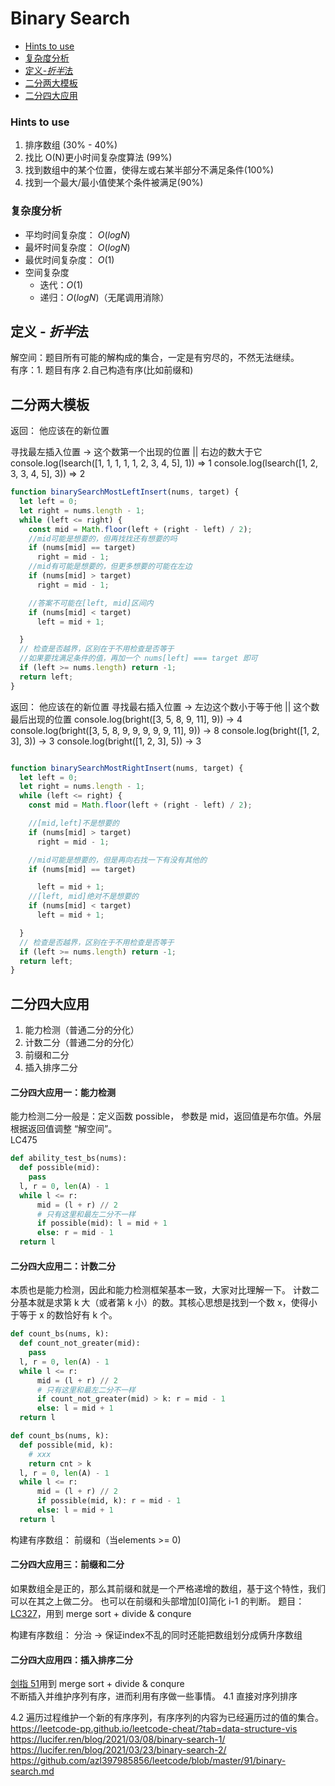 # Binary Search

- [Hints to use](#Hints-to-use)
- [复杂度分析](#复杂度分析)
- [定义-*折半*法](#定义-折半法)
- [二分两大模板](#二分两大模板)
- [二分四大应用](#二分四大应用)

### Hints to use

1. 排序数组 (30% - 40%)
2. 找比 O(N)更小时间复杂度算法 (99%)
3. 找到数组中的某个位置，使得左或右某半部分不满足条件(100%)
4. 找到一个最大/最小值使某个条件被满足(90%)

### 复杂度分析

- 平均时间复杂度： $O(logN)$
- 最坏时间复杂度： $O(logN)$
- 最优时间复杂度： $O(1)$
- 空间复杂度
  - 迭代：$O(1)$
  - 递归：$O(logN)$（无尾调用消除）

## 定义 - *折半*法

解空间：题目所有可能的解构成的集合，一定是有穷尽的，不然无法继续。  
有序：1. 题目有序 2.自己构造有序(比如前缀和)

## 二分两大模板

返回： 他应该在的新位置

寻找最左插入位置 -> 这个数第一个出现的位置 || 右边的数大于它
console.log(lsearch([1, 1, 1, 1, 1, 2, 3, 4, 5], 1)) => 1
console.log(lsearch([1, 2, 3, 3, 4, 5], 3)) => 2

```JavaScript
function binarySearchMostLeftInsert(nums, target) {
  let left = 0;
  let right = nums.length - 1;
  while (left <= right) {
    const mid = Math.floor(left + (right - left) / 2);
    //mid可能是想要的，但再找找还有想要的吗
    if (nums[mid] == target)
      right = mid - 1;
    //mid有可能是想要的，但更多想要的可能在左边
    if (nums[mid] > target)
      right = mid - 1;

    //答案不可能在[left, mid]区间内
    if (nums[mid] < target)
      left = mid + 1;

  }
  // 检查是否越界，区别在于不用检查是否等于
  //如果要找满足条件的值，再加一个 nums[left] === target 即可
  if (left >= nums.length) return -1;
  return left;
}
```
返回： 他应该在的新位置
寻找最右插入位置 -> 左边这个数小于等于他 || 这个数最后出现的位置
console.log(bright([3, 5, 8, 9, 11], 9)) -> 4
console.log(bright([3, 5, 8, 9, 9, 9, 9, 9, 11], 9)) -> 8
console.log(bright([1, 2, 3], 3)) -> 3 
console.log(bright([1, 2, 3], 5)) -> 3 


```JavaScript

function binarySearchMostRightInsert(nums, target) {
  let left = 0;
  let right = nums.length - 1;
  while (left <= right) {
    const mid = Math.floor(left + (right - left) / 2);

    //[mid,left]不是想要的
    if (nums[mid] > target)
      right = mid - 1;

    //mid可能是想要的，但是再向右找一下有没有其他的
    if (nums[mid] == target)

      left = mid + 1;
    //[left, mid]绝对不是想要的
    if (nums[mid] < target)
      left = mid + 1;

  }
  // 检查是否越界，区别在于不用检查是否等于
  if (left >= nums.length) return -1;
  return left;
}
```

## 二分四大应用

1. 能力检测（普通二分的分化）
2. 计数二分（普通二分的分化）
3. 前缀和二分
4. 插入排序二分

#### 二分四大应用一：能力检测

能力检测二分一般是：定义函数 possible， 参数是 mid，返回值是布尔值。外层根据返回值调整 “解空间”。  
LC475

```Python
def ability_test_bs(nums):
  def possible(mid):
    pass
  l, r = 0, len(A) - 1
  while l <= r:
      mid = (l + r) // 2
      # 只有这里和最左二分不一样
      if possible(mid): l = mid + 1
      else: r = mid - 1
  return l
```

#### 二分四大应用二：计数二分

本质也是能力检测，因此和能力检测框架基本一致，大家对比理解一下。
计数二分基本就是求第 k 大（或者第 k 小）的数。其核心思想是找到一个数 x，使得小于等于 x 的数恰好有 k 个。
```Python
def count_bs(nums, k):
  def count_not_greater(mid):
    pass
  l, r = 0, len(A) - 1
  while l <= r:
      mid = (l + r) // 2
      # 只有这里和最左二分不一样
      if count_not_greater(mid) > k: r = mid - 1
      else: l = mid + 1
  return l
```

```Python
def count_bs(nums, k):
  def possible(mid, k):
    # xxx
    return cnt > k
  l, r = 0, len(A) - 1
  while l <= r:
      mid = (l + r) // 2
      if possible(mid, k): r = mid - 1
      else: l = mid + 1
  return l
```

构建有序数组： 前缀和（当elements >= 0)
#### 二分四大应用三：前缀和二分

如果数组全是正的，那么其前缀和就是一个严格递增的数组，基于这个特性，我们可以在其之上做二分。
也可以在前缀和头部增加[0]简化 i-1 的判断。
题目： [LC327](https://leetcode-cn.com/problems/count-of-range-sum/)，用到 merge sort + divide & conqure

构建有序数组： 分治 -> 保证index不乱的同时还能把数组划分成俩升序数组
#### 二分四大应用四：插入排序二分

[剑指 51](https://leetcode-cn.com/problems/shu-zu-zhong-de-ni-xu-dui-lcof/)用到 merge sort + divide & conqure  
不断插入并维护序列有序，进而利用有序做一些事情。
4.1 直接对序列排序

4.2 遍历过程维护一个新的有序序列，有序序列的内容为已经遍历过的值的集合。
https://leetcode-pp.github.io/leetcode-cheat/?tab=data-structure-vis
https://lucifer.ren/blog/2021/03/08/binary-search-1/
https://lucifer.ren/blog/2021/03/23/binary-search-2/
https://github.com/azl397985856/leetcode/blob/master/91/binary-search.md
